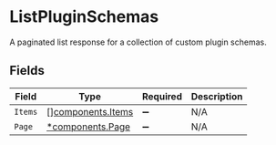 # ListPluginSchemas

A paginated list response for a collection of custom plugin schemas.


## Fields

| Field                                                  | Type                                                   | Required                                               | Description                                            |
| ------------------------------------------------------ | ------------------------------------------------------ | ------------------------------------------------------ | ------------------------------------------------------ |
| `Items`                                                | [][components.Items](../../models/components/items.md) | :heavy_minus_sign:                                     | N/A                                                    |
| `Page`                                                 | [*components.Page](../../models/components/page.md)    | :heavy_minus_sign:                                     | N/A                                                    |
